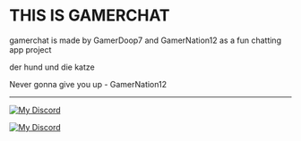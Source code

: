 # THIS IS GAMERCHAT
gamerchat is made by GamerDoop7 and GamerNation12 as a fun chatting app project

der hund und die katze



Never gonna give you up - GamerNation12

--------------------------------------------------------------------------------------------------
[![My Discord](https://disi-api.bennynguyen.dev/smallcard_svg/759433582107426816?&bg=1900FF&activity=true&mood=true&created=true&discordLabel=true)](https://discord.com/users/759433582107426816)



[![My Discord](https://disi-api.bennynguyen.dev/smallcard_svg/879580501323698176?&bg1=FF9900&bg2=FFF454&activity=true&mood=true&created=true&angle=0&discordLabel=true)](https://discord.com/users/879580501323698176)
